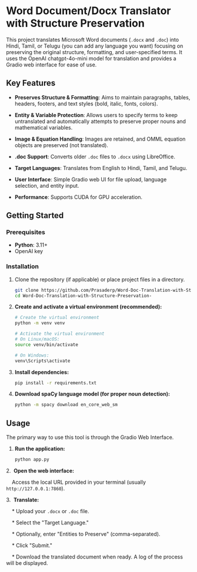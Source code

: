 # Word Document/Docx Translator with Structure Preservation



This project translates Microsoft Word documents (`.docx` and `.doc`) into Hindi, Tamil, or Telugu (you can add any language you want) focusing on preserving the original structure, formatting, and user-specified terms. It uses the OpenAI chatgpt-4o-mini model for translation and provides a Gradio web interface for ease of use.



## Key Features



* **Preserves Structure & Formatting**: Aims to maintain paragraphs, tables, headers, footers, and text styles (bold, italic, fonts, colors).

* **Entity & Variable Protection**: Allows users to specify terms to keep untranslated and automatically attempts to preserve proper nouns and mathematical variables.

* **Image & Equation Handling**: Images are retained, and OMML equation objects are preserved (not translated).

* **.doc Support**: Converts older `.doc` files to `.docx` using LibreOffice.

* **Target Languages**: Translates from English to Hindi, Tamil, and Telugu.

* **User Interface**: Simple Gradio web UI for file upload, language selection, and entity input.

* **Performance**: Supports CUDA for GPU acceleration.



## Getting Started



### Prerequisites



* **Python**: 3.11+
* OpenAI key 



### Installation

1.  Clone the repository (if applicable) or place project files in a directory.

    ```bash
    git clone https://github.com/Prasaderp/Word-Doc-Translation-with-Structure-Preservation-.git
    cd Word-Doc-Translation-with-Structure-Preservation-
    ```
    

2. **Create and activate a virtual environment (recommended):**

    ```bash
    # Create the virtual environment
    python -m venv venv

    # Activate the virtual environment
    # On Linux/macOS:
    source venv/bin/activate

    # On Windows:
    venv\Scripts\activate
    ```
    

3. **Install dependencies:**

    ```bash
    pip install -r requirements.txt
    ```
    

4. **Download spaCy language model (for proper noun detection):**

    ```bash
    python -m spacy download en_core_web_sm
    ```



## Usage

The primary way to use this tool is through the Gradio Web Interface.


1. **Run the application:**

    ```bash
    python app.py
    ```

2.  **Open the web interface:**

    Access the local URL provided in your terminal (usually `http://127.0.0.1:7860`).

3.  **Translate:**

    * Upload your `.docx` or `.doc` file.

    * Select the "Target Language."

    * Optionally, enter "Entities to Preserve" (comma-separated).

    * Click "Submit."

    * Download the translated document when ready. A log of the process will be displayed.

